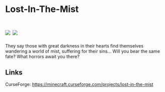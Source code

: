 # Lost-In-The-Mist

# [![](http://cf.way2muchnoise.eu/full_lost-in-the-mist_downloads.svg)](https://minecraft.curseforge.com/projects/lost-in-the-mist) [![](http://cf.way2muchnoise.eu/versions/lost-in-the-mist.svg)](https://minecraft.curseforge.com/projects/lost-in-the-mist)

They say those with great darkness in their hearts find themselves wandering a world of mist, suffering for their sins... Will you bear the same fate? What horrors await you there?

## Links
CurseForge: https://minecraft.curseforge.com/projects/lost-in-the-mist  
